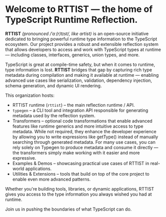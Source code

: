 # Welcome to RTTIST — the home of TypeScript Runtime Reflection.

**RTTIST** *(pronounced /ˈɑː(r)tɪst/, like artist)* is an open-source initiative dedicated to bringing powerful runtime type information to the TypeScript ecosystem. Our project provides a robust and extensible reflection system that allows developers to access and work with TypeScript types at runtime — including classes, interfaces, generics, union types, and more.

TypeScript is great at compile-time safety, but when it comes to runtime, type information is lost. **RTTIST** bridges that gap by capturing rich type metadata during compilation and making it available at runtime — enabling advanced use cases like serialization, validation, dependency injection, schema generation, and dynamic UI rendering.

This organization hosts:
- RTTIST runtime (`rttist`) – the main reflection runtime / API.
- `typegen` – a CLI tool and integration API responsible for generating metadata used by the reflection system.
- Transformers – optional code transformations that enable advanced features like runtime generics and more intuitive access to type metadata. While not required, they enhance the developer experience by allowing you to write expressions like getType<SomeType>() instead of manually searching through generated metadata. For many use cases, you can rely solely on Typegen to produce metadata and consume it directly — the transformers simply make working with it easier and more expressive.
- Examples & Demos – showcasing practical use cases of RTTIST in real-world applications.
- Utilities & Extensions – tools that build on top of the core project to enable even more advanced patterns.

Whether you're building tools, libraries, or dynamic applications, RTTIST gives you access to the type information you always wished you had at runtime.

Join us in pushing the boundaries of what TypeScript can do.
